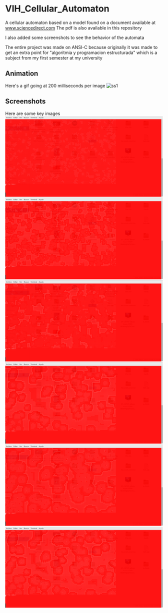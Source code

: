 # VIH_Cellular_Automaton
A cellular automaton based on a model found on a document available at www.sciencedirect.com
The pdf is also available in this repository

I also added some screenshots to see the behavior of the automata

The entire project was made on ANSI-C because originally it was made to get an extra point for "algoritmia y programacion estructurada" which is a subject from my first semester at my university

## Animation
Here's a gif going at 200 milliseconds per image
![ss1](screenshots/animation.gif)

## Screenshots

Here are some key images
![ss1](screenshots/1.png)
![ss1](screenshots/2.png)
![ss1](screenshots/3.png)
![ss1](screenshots/4.png)
![ss1](screenshots/5.png)
![ss1](screenshots/6.png)
